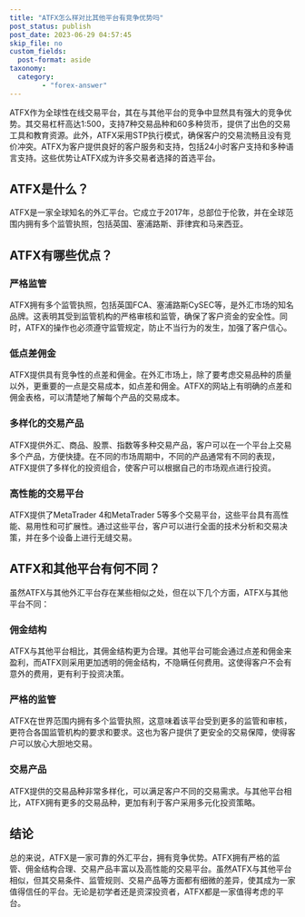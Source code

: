 ```yaml
---
title: "ATFX怎么样对比其他平台有竞争优势吗"
post_status: publish
post_date: 2023-06-29 04:57:45
skip_file: no
custom_fields: 
  post-format: aside
taxonomy:
  category:
        - "forex-answer"
---
```


ATFX作为全球性在线交易平台，其在与其他平台的竞争中显然具有强大的竞争优势。其交易杠杆高达1:500，支持7种交易品种和60多种货币，提供了出色的交易工具和教育资源。此外，ATFX采用STP执行模式，确保客户的交易流畅且没有竞价冲突。ATFX为客户提供良好的客户服务和支持，包括24小时客户支持和多种语言支持。这些优势让ATFX成为许多交易者选择的首选平台。

## ATFX是什么？

ATFX是一家全球知名的外汇平台。它成立于2017年，总部位于伦敦，并在全球范围内拥有多个监管执照，包括英国、塞浦路斯、菲律宾和马来西亚。

## ATFX有哪些优点？

### 严格监管

ATFX拥有多个监管执照，包括英国FCA、塞浦路斯CySEC等，是外汇市场的知名品牌。这表明其受到监管机构的严格审核和监管，确保了客户资金的安全性。同时，ATFX的操作也必须遵守监管规定，防止不当行为的发生，加强了客户信心。

### 低点差佣金

ATFX提供具有竞争性的点差和佣金。在外汇市场上，除了要考虑交易品种的质量以外，更重要的一点是交易成本，如点差和佣金。ATFX的网站上有明确的点差和佣金表格，可以清楚地了解每个产品的交易成本。

### 多样化的交易产品

ATFX提供外汇、商品、股票、指数等多种交易产品，客户可以在一个平台上交易多个产品，方便快捷。在不同的市场周期中，不同的产品通常有不同的表现，ATFX提供了多样化的投资组合，使客户可以根据自己的市场观点进行投资。

### 高性能的交易平台

ATFX提供了MetaTrader 4和MetaTrader 5等多个交易平台，这些平台具有高性能、易用性和可扩展性。通过这些平台，客户可以进行全面的技术分析和交易决策，并在多个设备上进行无缝交易。

## ATFX和其他平台有何不同？

虽然ATFX与其他外汇平台存在某些相似之处，但在以下几个方面，ATFX与其他平台不同：

### 佣金结构

ATFX与其他平台相比，其佣金结构更为合理。其他平台可能会通过点差和佣金来盈利，而ATFX则采用更加透明的佣金结构，不隐瞒任何费用。这使得客户不会有意外的费用，更有利于投资决策。

### 严格的监管

ATFX在世界范围内拥有多个监管执照，这意味着该平台受到更多的监管和审核，更符合各国监管机构的要求和要求。这也为客户提供了更安全的交易保障，使得客户可以放心大胆地交易。

### 交易产品

ATFX提供的交易品种非常多样化，可以满足客户不同的交易需求。与其他平台相比，ATFX拥有更多的交易品种，更加有利于客户采用多元化投资策略。

## 结论

总的来说，ATFX是一家可靠的外汇平台，拥有竞争优势。ATFX拥有严格的监管、佣金结构合理、交易产品丰富以及高性能的交易平台。虽然ATFX与其他平台相似，但其交易条件、监管规则、交易产品等方面都有细微的差异，使其成为一家值得信任的平台。无论是初学者还是资深投资者，ATFX都是一家值得考虑的平台。 
